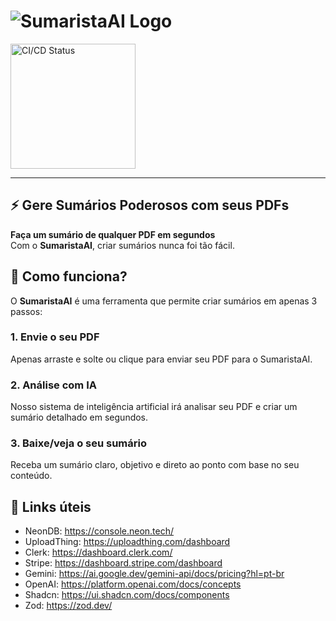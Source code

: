 # ![SumaristaAI Logo](https://github.com/matheusmartinsviana/sumaristaai/actions/workflows/ci.yml/badge.svg)
<img src="https://sumaristaai.vercel.appSumaristaAI-logo.webp" alt="CI/CD Status" width="200" height="200" />

---

## ⚡ Gere Sumários Poderosos com seus PDFs

**Faça um sumário de qualquer PDF em segundos**  
Com o **SumaristaAI**, criar sumários nunca foi tão fácil.

## 🚀 Como funciona?

O **SumaristaAI** é uma ferramenta que permite criar sumários em apenas 3 passos:

### 1. Envie o seu PDF  
Apenas arraste e solte ou clique para enviar seu PDF para o SumaristaAI.

### 2. Análise com IA  
Nosso sistema de inteligência artificial irá analisar seu PDF e criar um sumário detalhado em segundos.

### 3. Baixe/veja o seu sumário  
Receba um sumário claro, objetivo e direto ao ponto com base no seu conteúdo.

## 🔗 Links úteis
- NeonDB: https://console.neon.tech/
- UploadThing: https://uploadthing.com/dashboard
- Clerk: https://dashboard.clerk.com/
- Stripe: https://dashboard.stripe.com/dashboard
- Gemini: https://ai.google.dev/gemini-api/docs/pricing?hl=pt-br
- OpenAI: https://platform.openai.com/docs/concepts
- Shadcn: https://ui.shadcn.com/docs/components
- Zod: https://zod.dev/ 
